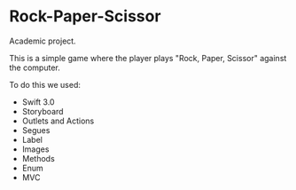 # Rock-Paper-Scissor

Academic project.

This is a simple game where the player plays "Rock, Paper, Scissor" against the computer.

To do this we used:
- Swift 3.0
- Storyboard
- Outlets and Actions
- Segues
- Label
- Images
- Methods
- Enum
- MVC
